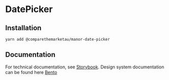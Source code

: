 # DatePicker

## Installation

`yarn add @comparethemarketau/manor-date-picker`

## Documentation

For technical documentation, see [Storybook](https://services.dev.comparethemarket.cloud/manor/?path=/docs/components-datepicker-singledatepicker--single-date-picker).
Design system documentation can be found here [Bento](https://zeroheight.com/9942937b5/p/421a47-date-inputs/b/97d6bd)
